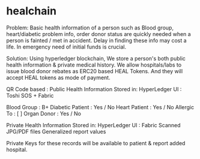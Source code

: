 # healchain

Problem: 
Basic health information of a person such as Blood group, heart/diabetic problem info, order donor status are quickly needed when a person is fainted / met in accident. Delay in finding these info may cost a life. In emergency need of initial funds is crucial. 

Solution:
Using hyperledger blockchain, We store a person's both public health information 
& private medical history. We allow hospitals/labs to issue blood donor rebates as ERC20 based HEAL Tokens. And they will accept HEAL tokens as mode of payment.

QR Code based : Public Health Information
Stored in: HyperLedger
UI : Toshi SOS + Fabric

Blood Group      : B+
Diabetic Patient : Yes / No
Heart Patient    : Yes / No
Allergic To      : [             ]
Organ Donor      : Yes / No

Private Health Information
Stored in: HyperLedger
UI : Fabric
Scanned JPG/PDF files
Generalized report values

Private Keys for these records will be available to patient & report added hospital.
